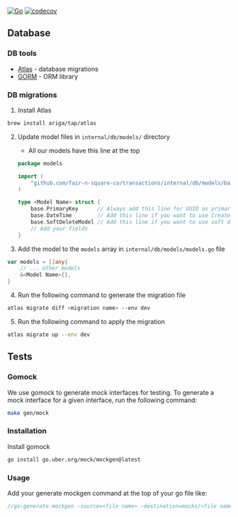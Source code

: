 [![Go](https://github.com/fair-n-square-co/transactions/actions/workflows/go.yml/badge.svg)](https://github.com/fair-n-square-co/transactions/actions/workflows/go.yml)
[![codecov](https://codecov.io/gh/fair-n-square-co/transactions/graph/badge.svg?token=5KF2DFTYUR)](https://codecov.io/gh/fair-n-square-co/transactions)

## Database

### DB tools

- [Atlas](https://atlasgo.io/guides/orms/gorm) - database migrations
- [GORM](https://gorm.io/docs/index.html) - ORM library

### DB migrations

1. Install Atlas
```bash
brew install ariga/tap/atlas
```

2. Update model files in `internal/db/models/` directory
   - All our models have this line at the top
    ```go
    package models

    import (
        "github.com/fair-n-square-co/transactions/internal/db/models/base"
    )

    type <Model Name> struct {
        base.PrimaryKey      // Always add this line for UUID as primary key
        base.DateTime        // Add this line if you want to use CreatedAt, UpdatedAt
        base.SoftDeleteModel // Add this line if you want to use soft delete
        // Add your fields
    }
    ```

3. Add the model to the `models` array in `internal/db/models/models.go` file
```go
var models = []any{
    // ... other models
    &<Model Name>{},
}
```
4. Run the following command to generate the migration file
```sh
atlas migrate diff <migration name> --env dev
```
5. Run the following command to apply the migration
```sh
atlas migrate up --env dev
```


## Tests

### Gomock

We use gomock to generate mock interfaces for testing. To generate a mock interface for a given interface, run the following command:
```sh
make gen/mock
```

### Installation

Install gomock
```sh
go install go.uber.org/mock/mockgen@latest
```

### Usage

Add your generate mockgen command at the top of your go file like:
```go
//go:generate mockgen -source=<file name> -destination=mocks/<file name> -package=mocks
```


